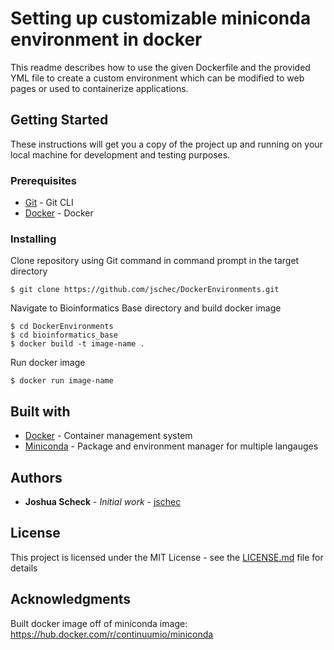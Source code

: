 # Setting up customizable miniconda environment in docker
This readme describes how to use the given Dockerfile and the provided YML file to create a custom environment which can be modified to web pages or used to containerize applications.

## Getting Started
These instructions will get you a copy of the project up and running on your local machine for development and testing purposes.

### Prerequisites
* [Git](https://git-scm.com/downloads) - Git CLI
* [Docker](https://docs.docker.com/install/) - Docker

### Installing
Clone repository using Git command in command prompt in the target directory

```
$ git clone https://github.com/jschec/DockerEnvironments.git
```

Navigate to Bioinformatics Base directory and build docker image

```
$ cd DockerEnvironments
$ cd bioinformatics_base
$ docker build -t image-name .
```

Run docker image

```
$ docker run image-name
```


## Built with
* [Docker](https://docs.docker.com/) - Container management system
* [Miniconda](https://docs.conda.io/en/latest/miniconda.html) - Package and environment manager for multiple langauges

## Authors
* **Joshua Scheck** - *Initial work* - [jschec](https://github.com/jschec)

## License
This project is licensed under the MIT License - see the [LICENSE.md](../LICENSE) file for details

## Acknowledgments
Built docker image off of miniconda image: https://hub.docker.com/r/continuumio/miniconda